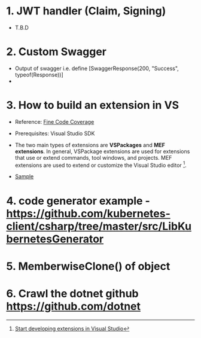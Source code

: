 # 1. JWT handler (Claim, Signing)
- T.B.D

# 2. Custom Swagger
- Output of swagger i.e. define [SwaggerResponse(200, "Success", typeof(Response<Model>))]
- 

# 3. How to build an extension in VS
- Reference: [Fine Code Coverage](https://github.com/FortuneN/FineCodeCoverage)

- Prerequisites: Visual Studio SDK 

- The two main types of extensions are **VSPackages** and **MEF extensions**. In general, VSPackage extensions are used for extensions that use or extend commands, tool windows, and projects. MEF extensions are used to extend or customize the Visual Studio editor [^1].

- [Sample](https://github.com/Microsoft/VSSDK-Extensibility-Samples)

[^1]: [Start developing extensions in Visual Studio](https://learn.microsoft.com/en-us/visualstudio/extensibility/starting-to-develop-visual-studio-extensions?view=vs-2022)


# 4. code generator example - https://github.com/kubernetes-client/csharp/tree/master/src/LibKubernetesGenerator

# 5. MemberwiseClone() of object

# 6. Crawl the dotnet github https://github.com/dotnet
